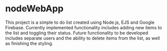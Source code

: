# nodeWebApp
This project is a simple to do list created using Node.js, EJS and Google Firebase. Currently implemented functionality includes adding new items to the list and toggling their status. Future functionality to be developed includes separate users and the ability to delete items from the list, as well as finishing the styling.
